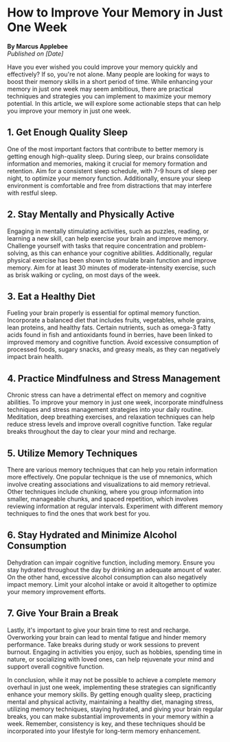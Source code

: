 # How to Improve Your Memory in Just One Week

**By Marcus Applebee**  
*Published on [Date]*

Have you ever wished you could improve your memory quickly and effectively? If so, you're not alone. Many people are looking for ways to boost their memory skills in a short period of time. While enhancing your memory in just one week may seem ambitious, there are practical techniques and strategies you can implement to maximize your memory potential. In this article, we will explore some actionable steps that can help you improve your memory in just one week.

## 1. Get Enough Quality Sleep

One of the most important factors that contribute to better memory is getting enough high-quality sleep. During sleep, our brains consolidate information and memories, making it crucial for memory formation and retention. Aim for a consistent sleep schedule, with 7-9 hours of sleep per night, to optimize your memory function. Additionally, ensure your sleep environment is comfortable and free from distractions that may interfere with restful sleep.

## 2. Stay Mentally and Physically Active

Engaging in mentally stimulating activities, such as puzzles, reading, or learning a new skill, can help exercise your brain and improve memory. Challenge yourself with tasks that require concentration and problem-solving, as this can enhance your cognitive abilities. Additionally, regular physical exercise has been shown to stimulate brain function and improve memory. Aim for at least 30 minutes of moderate-intensity exercise, such as brisk walking or cycling, on most days of the week.

## 3. Eat a Healthy Diet

Fueling your brain properly is essential for optimal memory function. Incorporate a balanced diet that includes fruits, vegetables, whole grains, lean proteins, and healthy fats. Certain nutrients, such as omega-3 fatty acids found in fish and antioxidants found in berries, have been linked to improved memory and cognitive function. Avoid excessive consumption of processed foods, sugary snacks, and greasy meals, as they can negatively impact brain health.

## 4. Practice Mindfulness and Stress Management

Chronic stress can have a detrimental effect on memory and cognitive abilities. To improve your memory in just one week, incorporate mindfulness techniques and stress management strategies into your daily routine. Meditation, deep breathing exercises, and relaxation techniques can help reduce stress levels and improve overall cognitive function. Take regular breaks throughout the day to clear your mind and recharge.

## 5. Utilize Memory Techniques

There are various memory techniques that can help you retain information more effectively. One popular technique is the use of mnemonics, which involve creating associations and visualizations to aid memory retrieval. Other techniques include chunking, where you group information into smaller, manageable chunks, and spaced repetition, which involves reviewing information at regular intervals. Experiment with different memory techniques to find the ones that work best for you.

## 6. Stay Hydrated and Minimize Alcohol Consumption

Dehydration can impair cognitive function, including memory. Ensure you stay hydrated throughout the day by drinking an adequate amount of water. On the other hand, excessive alcohol consumption can also negatively impact memory. Limit your alcohol intake or avoid it altogether to optimize your memory improvement efforts.

## 7. Give Your Brain a Break

Lastly, it's important to give your brain time to rest and recharge. Overworking your brain can lead to mental fatigue and hinder memory performance. Take breaks during study or work sessions to prevent burnout. Engaging in activities you enjoy, such as hobbies, spending time in nature, or socializing with loved ones, can help rejuvenate your mind and support overall cognitive function.

In conclusion, while it may not be possible to achieve a complete memory overhaul in just one week, implementing these strategies can significantly enhance your memory skills. By getting enough quality sleep, practicing mental and physical activity, maintaining a healthy diet, managing stress, utilizing memory techniques, staying hydrated, and giving your brain regular breaks, you can make substantial improvements in your memory within a week. Remember, consistency is key, and these techniques should be incorporated into your lifestyle for long-term memory enhancement.